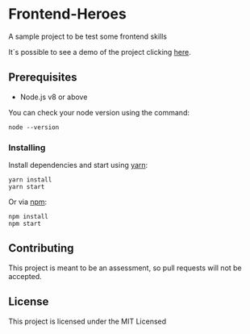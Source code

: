 # Frontend-Heroes

A sample project to be test some frontend skills

It´s possible to see a demo of the project clicking [here](http://felipe-marvel-app.surge.sh/).

## Prerequisites

* Node.js v8 or above

You can check your node version using the command:

```CLI
node --version
```

### Installing

Install dependencies and start using [yarn](https://yarnpkg.com):

```CLI
yarn install
yarn start
```

Or via [npm](https://www.npmjs.com/):

```CLI
npm install
npm start
```

## Contributing

This project is meant to be an assessment, so pull requests will not be accepted.

## License

This project is licensed under the MIT Licensed